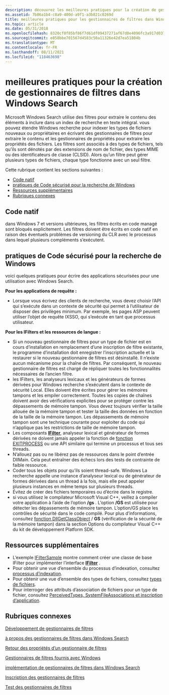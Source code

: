 ```yaml
---
description: découvrez les meilleures pratiques pour la création de gestionnaires de filtres dans Windows recherche. La recherche utilise des filtres pour extraire les éléments à inclure dans un index de recherche en texte intégral.
ms.assetid: 7b86a1b4-c8a9-400d-a9f1-a3b821c0269d
title: meilleures pratiques pour les gestionnaires de filtres dans Windows Search
ms.topic: article
ms.date: 05/31/2018
ms.openlocfilehash: 8320cf0f85bf86f7d61df09437271af67d0e4096fc3a917d037914854c9bad3d
ms.sourcegitcommit: e858bbe701567d4583c50a11326e42d7ea51804b
ms.translationtype: MT
ms.contentlocale: fr-FR
ms.lasthandoff: 08/11/2021
ms.locfileid: "118463698"
---
```

# <a name="best-practices-for-creating-filter-handlers-in-windows-search"></a>meilleures pratiques pour la création de gestionnaires de filtres dans Windows Search

Microsoft Windows Search utilise des filtres pour extraire le contenu des éléments à inclure dans un index de recherche en texte intégral. vous pouvez étendre Windows recherche pour indexer les types de fichiers nouveaux ou propriétaires en écrivant des gestionnaires de filtres pour extraire le contenu et les gestionnaires de propriétés pour extraire les propriétés des fichiers. Les filtres sont associés à des types de fichiers, tels qu’ils sont dénotés par des extensions de nom de fichier, des types MIME ou des identificateurs de classe (CLSID). Alors qu’un filtre peut gérer plusieurs types de fichiers, chaque type fonctionne avec un seul filtre.

Cette rubrique contient les sections suivantes :

-   [Code natif](#native-code)
-   [pratiques de Code sécurisé pour la recherche de Windows](#secure-code-practices-for-windows-search)
-   [Ressources supplémentaires](#additional-resources)
-   [Rubriques connexes](#related-topics)

## <a name="native-code"></a>Code natif

dans Windows 7 et versions ultérieures, les filtres écrits en code managé sont bloqués explicitement. Les filtres doivent être écrits en code natif en raison des éventuels problèmes de versioning du CLR avec le processus dans lequel plusieurs compléments s’exécutent.

## <a name="secure-code-practices-for-windows-search"></a>pratiques de Code sécurisé pour la recherche de Windows

voici quelques pratiques pour écrire des applications sécurisées pour une utilisation avec Windows Search.

**Pour les applications de requête :**

-   Lorsque vous écrivez des clients de recherche, vous devez choisir l’API qui s’exécute dans un contexte de sécurité qui permet à l’utilisateur de disposer des privilèges minimum. Par exemple, les pages ASP peuvent utiliser l’objet de requête IXSSO, qui s’exécute en tant que processus utilisateur.

**Pour les IFilters et les ressources de langue :**

-   Si un nouveau gestionnaire de filtres pour un type de fichier est en cours d’installation en remplacement d’une inscription de filtre existante, le programme d’installation doit enregistrer l’inscription actuelle et la restaurer si le nouveau gestionnaire de filtres est désinstallé. Il n’existe aucun mécanisme pour la chaîne de filtres. Par conséquent, le nouveau gestionnaire de filtres est chargé de répliquer toutes les fonctionnalités nécessaires de l’ancien filtre.
-   les IFilters, les analyseurs lexicaux et les générateurs de formes dérivées pour Windows recherche s’exécutent dans le contexte de sécurité Local. Elles doivent être écrites pour gérer les mémoires tampons et les empiler correctement. Toutes les copies de chaînes doivent avoir des vérifications explicites pour se protéger contre les dépassements de mémoire tampon. Vous devez toujours vérifier la taille allouée de la mémoire tampon et tester la taille des données en fonction de la taille de la mémoire tampon. Les dépassements de mémoire tampon sont une technique courante pour exploiter du code qui n’applique pas les restrictions de taille de mémoire tampon.
-   Les composants [**IFilter**](/windows/win32/api/filter/nn-filter-ifilter), analyseur lexical et générateur de formes dérivées ne doivent jamais appeler la fonction de [fonction EXITPROCESS](/windows/win32/api/processthreadsapi/nf-processthreadsapi-exitprocess) ou une API similaire qui termine un processus et tous ses threads.
-   N’allouez pas ou ne libérez pas de ressources dans le point d’entrée DllMain. Cela peut entraîner des échecs lors des tests de contrainte de faible ressource.
-   Coder tous les objets pour qu’ils soient thread-safe. Windows La recherche appelle une instance d’analyseur lexical ou de générateur de formes dérivées dans un thread à la fois, mais elle peut appeler plusieurs instances en même temps sur plusieurs threads.
-   Évitez de créer des fichiers temporaires ou d’écrire dans le registre.
-   si vous utilisez le compilateur Microsoft Visual C++, veillez à compiler votre application à l’aide de l’option **/gs** . L’option **/GS** est utilisée pour détecter les dépassements de mémoire tampon. L’option/GS place les contrôles de sécurité dans le code compilé. Pour plus d’informations, consultez [fonction DllGetClassObject](https://msdn.microsoft.com/library/8dbf701c(vs.71).aspx)  / **GS** (vérification de la sécurité de la mémoire tampon) dans la section Options du compilateur Visual C++ du kit de développement Platform SDK.

## <a name="additional-resources"></a>Ressources supplémentaires

-   L’exemple [IFilterSample](https://github.com/microsoft/Windows-classic-samples/tree/master/Samples/Win7Samples/winui/WindowsSearch/IFilterSample) montre comment créer une classe de base IFilter pour implémenter l’interface [**IFilter**](/windows/win32/api/filter/nn-filter-ifilter) .
-   Pour obtenir une vue d’ensemble du processus d’indexation, consultez [processus d’indexation](-search-indexing-process-overview.md).
-   Pour obtenir une vue d’ensemble des types de fichiers, consultez [types de fichiers](../shell/fa-file-types.md).
-   Pour interroger des attributs d’association de fichiers pour un type de fichier, consultez [PerceivedTypes, SystemFileAssociations et inscription d’application](/previous-versions/windows/desktop/legacy/cc144150(v=vs.85)).

## <a name="related-topics"></a>Rubriques connexes

<dl> <dt>

[Développement de gestionnaires de filtres](-search-ifilter-conceptual.md)
</dt> <dt>

[à propos des gestionnaires de filtres dans Windows Search](-search-ifilter-about.md)
</dt> <dt>

[Retour des propriétés d’un gestionnaire de filtres](-search-ifilter-property-filtering.md)
</dt> <dt>

[Gestionnaires de filtres fournis avec Windows](-search-ifilter-implementations.md)
</dt> <dt>

[implémentation de gestionnaires de filtres dans Windows Search](-search-ifilter-constructing-filters.md)
</dt> <dt>

[Inscription des gestionnaires de filtres](-search-ifilter-registering-filters.md)
</dt> <dt>

[Test des gestionnaires de filtres](-search-ifilter-testing-filters.md)
</dt> </dl>

 

 
